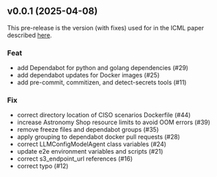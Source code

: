 ## v0.0.1 (2025-04-08)

This pre-release is the version (with fixes) used for in the ICML paper described [here](https://github.com/IBM/ITBench).

### Feat

- add Dependabot for python and golang dependencies (#29)
- add dependabot updates for Docker images (#25)
- add pre-commit, commitizen, and detect-secrets tools (#11)

### Fix

- correct directory location of CISO scenarios Dockerfile (#44)
- increase Astronomy Shop resource limits to avoid OOM errors (#39)
- remove freeze files and dependabot groups (#35)
- apply grouping to dependabot docker pull requests (#28)
- correct LLMConfigModelAgent class variables (#24)
- update e2e environment variables and scripts (#21)
- correct s3_endpoint_url references (#16)
- correct typo (#12)
